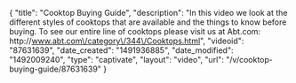 {
    "title": "Cooktop Buying Guide",
    "description": "In this video we look at the different styles of cooktops that are available and the things to know before buying.  To see our entire line of cooktops please visit us at Abt.com: http:\/\/www.abt.com\/category\/344\/Cooktops.html",
    "videoid": "87631639",
    "date_created": "1491936885",
    "date_modified": "1492009240",
    "type": "captivate",
    "layout": "video",
    "url": "\/v\/cooktop-buying-guide\/87631639"
}